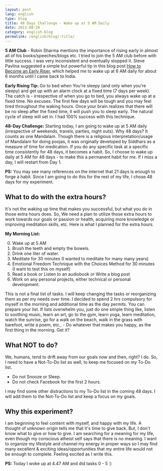 ```yaml
---
layout: post
lang: english
type: blog
title: 48 Days Challenge - Wake up at 5 AM Daily
date: 2013-08-20
category: english-blog
permalink: /english/blog/:title/
---
```


**5 AM Club** - Robin Sharma mentions the importance of rising early in almost all of his books/speeches/blogs etc. I tried to join the 5 AM club before with little success. I was very inconsistent and eventually stopped it. Steve Pavlina suggested a simple but powerful tip in this blog post [How to Become an Early Riser](http://www.stevepavlina.com/blog/2005/05/how-to-become-an-early-riser/), which helped me to wake up at 6 AM daily for about 6 months until I came back to India.

**Early Rising Tip:** Go to bed when You're sleepy (and only when you're sleepy) and get up with an alarm clock at a fixed time (7 days per week). The catch is - irrespective of when you go to bed, you always wake up at a fixed time. No excuses. The first few days will be tough and you may feel tired throughout the waking hours. Once your brain realizes that there will be no sleep after the fixed time, it will push you to sleep early. The natural cycle of sleep will set in. I had 100% success with this technique.

**48-Day Challenge:** Starting today, I am going to wake up at 5 AM daily (irrespective of weekends, travels, parties, night outs). Why 48 days? It counts as one Mandalam. Though there is a religious interpretation/usage of Mandalam for doing poojas, it was originally developed by Siddhars as a measure of time for medication. If you do any specific task at a specific time consistently for 48 days, it becomes a habit. So, I choose to wake up daily at 5 AM for 48 days - to make this a permanent habit for me. If I miss a day, I will restart from Day 1.

**PS:** You may see many references on the internet that 21 days is enough to forge a habit. Since I am going to do this for the rest of my life, I chose 48 days for my experiment.

## What to do with the extra hours?

It's not the waking up time that makes you successful, but what you do in those extra hours does. So, We need a plan to utilize those extra hours to work towards our goals or passion or health, acquiring more knowledge or improving meditation skills, etc. Here is what I planned for the extra hours.

**My Morning List:**

0. Wake up at 5 AM
1. Brush the teeth and empty the bowels.
2. Drink one liter of water.
3. Meditate for 30 minutes (I wanted to meditate for many many years)
4. Emotional Freedom Technique with the Choices Method for 30 minutes (I want to test this on myself)
5. Read a book or Listen to an audiobook or Write a blog post
6. Work on any personal projects, either technical or personal development.

This is not a final list of tasks. I will keep changing the tasks or reorganizing them as per my needs over time. I decided to spend 2 hrs compulsory for myself in the morning and additional time as the day permits. You can prepare your list. If lists overwhelm you, just do one simple thing like, listen to soothing music, learn an art, go to the gym, learn yoga, learn meditation, watch the sunrise, go for a walk on the beach, walk in the grass with barefoot, write a poem, etc., - Do whatever that makes you happy, as the first thing in the morning. Get it?

## What NOT to do?

We, humans, tend to drift away from our goals now and then, right? I do. So, I need to have a Not-To-Do list as well, to keep me focused on my To-Do list.

- Do not Snooze or Sleep.
- Do not check Facebook for the first 2 hours.

I may find some other distractions to my To-Do list in the coming 48 days. I will add them to the Not-To-Do list and keep a focus on my goals.

## Why this experiment?

I am beginning to feel content with myself, and happy with my life. A thought of unknown origin tells me that it's time to give back. But, I don't know what to give or how to give. I am searching for a meaning for my life, even though my conscious atheist self says that there is no meaning. I want to organize my lifestyle and channel my energy in proper ways so I may find many excellent & exciting ideas/opportunities that my entire life would not be enough to complete. Feeling excited as I write this.

**PS:** Today I woke up at 4.47 AM and did tasks 0 - 5 :)
